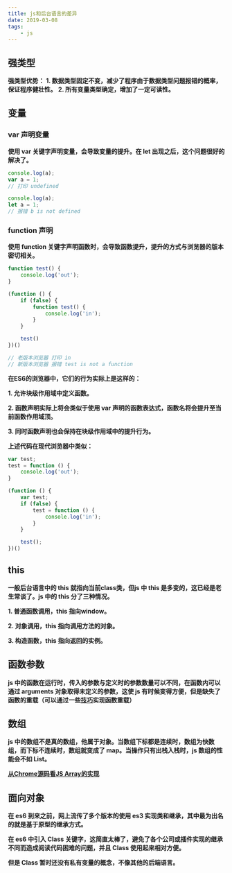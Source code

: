 ```yaml
---
title: js和后台语言的差异
date: 2019-03-08
tags:
    - js
---
```


## 强类型

**强类型优势：**
**1.  数据类型固定不变，减少了程序由于数据类型问题报错的概率，保证程序健壮性。**
**2.  所有变量类型确定，增加了一定可读性。**

## 变量

### var 声明变量

**使用 var 关键字声明变量，会导致变量的提升。在 let 出现之后，这个问题很好的解决了。**

``` js
console.log(a);
var a = 1;
// 打印 undefined

console.log(a);
let a = 1;
// 报错 b is not defined
```

### function 声明

**使用 function 关键字声明函数时，会导致函数提升，提升的方式与浏览器的版本密切相关。**

``` js
function test() {
    console.log('out');
}

(function () {
    if (false) {
        function test() {
            console.log('in');
        }
    }

    test()
})()

// 老版本浏览器 打印 in
// 新版本浏览器 报错 test is not a function
```

**在ES6的浏览器中，它们的行为实际上是这样的：**

**1.   允许块级作用域中定义函数。**

**2.   函数声明实际上将会类似于使用 var 声明的函数表达式，函数名将会提升至当前函数作用域顶。**

**3.   同时函数声明也会保持在块级作用域中的提升行为。**

**上述代码在现代浏览器中类似：**

``` js
var test;
test = function () {
    console.log('out');
}

(function () {
    var test;
    if (false) {
        test = function () {
            console.log('in');
        }
    }

    test();
})()
```

## this

**一般后台语言中的 this 就指向当前class类，但js 中 this 是多变的，这已经是老生常谈了。js 中的 this 分了三种情况。**

**1.   普通函数调用，this 指向window。**

**2.   对象调用，this 指向调用方法的对象。**

**3.   构造函数，this 指向返回的实例。**

## 函数参数

**js 中的函数在运行时，传入的参数与定义时的参数数量可以不同，在函数内可以通过 arguments 对象取得未定义的参数，这使 js 有时候变得方便，但是缺失了函数的重载（可以通过一些[技巧](../../06/js-skill/)实现函数重载）**

## 数组

**js 中的数组不是真的数组，他属于对象。当数组下标都是连续时，数组为快数组，而下标不连续时，数组就变成了 map。当操作只有出栈入栈时，js 数组的性能会不如 List。**

**[从Chrome源码看JS Array的实现](https://zhuanlan.zhihu.com/p/26388217)**

## 面向对象

**在 es6 到来之前，网上流传了多个版本的使用 es3 实现类和继承，其中最为出名的就是基于原型的继承方式。**

**在 es6 中引入 Class 关键字，这简直太棒了，避免了各个公司或插件实现的继承不同而造成阅读代码困难的问题，并且 Class 使用起来相对方便。**

**但是 Class 暂时还没有私有变量的概念，不像其他的后端语言。**